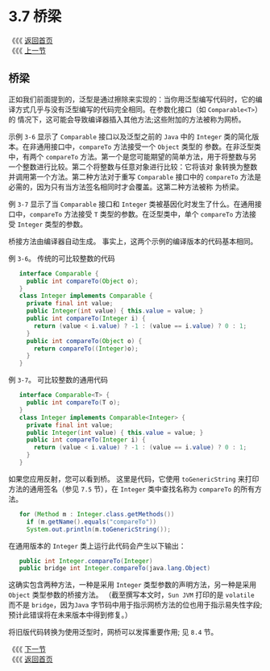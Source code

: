 # 3.7 桥梁

《《《 [返回首页](../../)   
 《《《 [上一节](3.6-duo-zhong-jie-xian.md)

## 桥梁

正如我们前面提到的，泛型是通过擦除来实现的：当你用泛型编写代码时，它的编译方式几乎与没有泛型编写的代码完全相同。在参数化接口（如 `Comparable<T>`）的 情况下，这可能会导致编译器插入其他方法;这些附加的方法被称为网桥。

示例 `3-6` 显示了 `Comparable` 接口以及泛型之前的 `Java` 中的 `Integer` 类的简化版本。在非通用接口中，`compareTo` 方法接受一个 `Object` 类型的 参数。在非泛型类中，有两个 `compareTo` 方法。第一个是您可能期望的简单方法，用于将整数与另一个整数进行比较。第二个将整数与任意对象进行比较：它将该对 象转换为整数并调用第一个方法。第二种方法对于重写 `Comparable` 接口中的 `compareTo` 方法是必需的，因为只有当方法签名相同时才会覆盖。这第二种方法被称 为桥梁。

例 `3-7` 显示了当 `Comparable` 接口和 `Integer` 类被基因化时发生了什么。在通用接口中，`compareTo` 方法接受 `T` 类型的参数。在泛型类中，单个 `compareTo` 方法接受 `Integer` 类型的参数。

桥接方法由编译器自动生成。 事实上，这两个示例的编译版本的代码基本相同。

例 `3-6`。 传统的可比较整数的代码

```java
   interface Comparable {
     public int compareTo(Object o);
   }
   class Integer implements Comparable {
     private final int value;
     public Integer(int value) { this.value = value; }
     public int compareTo(Integer i) {
       return (value < i.value) ? -1 : (value == i.value) ? 0 : 1;
     }
     public int compareTo(Object o) {
       return compareTo((Integer)o);
     }
   }
```

例 `3-7`。 可比较整数的通用代码

```java
   interface Comparable<T> {
     public int compareTo(T o);
   }
   class Integer implements Comparable<Integer> {
     private final int value;
     public Integer(int value) { this.value = value; }
     public int compareTo(Integer i) {
       return (value < i.value) ? -1 : (value == i.value) ? 0 : 1;
     }
   }
```

如果您应用反射，您可以看到桥。 这里是代码，它使用 `toGenericString` 来打印方法的通用签名（参见 `7.5` 节），在 `Integer` 类中查找名称为 `compareTo` 的所有方法。

```java
   for (Method m : Integer.class.getMethods())
     if (m.getName().equals("compareTo"))
     System.out.println(m.toGenericString());
```

在通用版本的 `Integer` 类上运行此代码会产生以下输出：

```java
   public int Integer.compareTo(Integer)
   public bridge int Integer.compareTo(java.lang.Object)
```

这确实包含两种方法，一种是采用 `Integer` 类型参数的声明方法，另一种是采用 `Object` 类型参数的桥接方法。 （截至撰写本文时，`Sun JVM` 打印的是 `volatile` 而不是 `bridge`，因为`Java` 字节码中用于指示网桥方法的位也用于指示易失性字段;预计此错误将在未来版本中得到修复。）

将旧版代码转换为使用泛型时，网桥可以发挥重要作用; 见 `8.4` 节。

《《《 [下一节](3.8-xie-bian-fu-gai.md)   
 《《《 [返回首页](../../)

